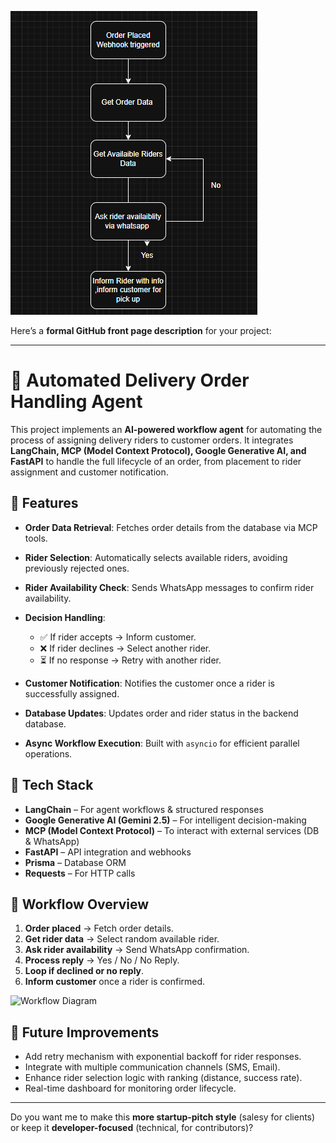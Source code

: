  ![Workflow](workflow.png)

Here’s a **formal GitHub front page description** for your project:

---

# 🚀 Automated Delivery Order Handling Agent

This project implements an **AI-powered workflow agent** for automating the process of assigning delivery riders to customer orders. It integrates **LangChain, MCP (Model Context Protocol), Google Generative AI, and FastAPI** to handle the full lifecycle of an order, from placement to rider assignment and customer notification.

## 🔹 Features

* **Order Data Retrieval**: Fetches order details from the database via MCP tools.
* **Rider Selection**: Automatically selects available riders, avoiding previously rejected ones.
* **Rider Availability Check**: Sends WhatsApp messages to confirm rider availability.
* **Decision Handling**:

  * ✅ If rider accepts → Inform customer.
  * ❌ If rider declines → Select another rider.
  * ⏳ If no response → Retry with another rider.
* **Customer Notification**: Notifies the customer once a rider is successfully assigned.
* **Database Updates**: Updates order and rider status in the backend database.
* **Async Workflow Execution**: Built with `asyncio` for efficient parallel operations.

## 🔹 Tech Stack

* **LangChain** – For agent workflows & structured responses
* **Google Generative AI (Gemini 2.5)** – For intelligent decision-making
* **MCP (Model Context Protocol)** – To interact with external services (DB & WhatsApp)
* **FastAPI** – API integration and webhooks
* **Prisma** – Database ORM
* **Requests** – For HTTP calls

## 🔹 Workflow Overview

1. **Order placed** → Fetch order details.
2. **Get rider data** → Select random available rider.
3. **Ask rider availability** → Send WhatsApp confirmation.
4. **Process reply** → Yes / No / No Reply.
5. **Loop if declined or no reply**.
6. **Inform customer** once a rider is confirmed.

![Workflow Diagram](./A_flowchart_in_the_image_illustrates_a_workflow_fo.png)

## 🔹 Future Improvements

* Add retry mechanism with exponential backoff for rider responses.
* Integrate with multiple communication channels (SMS, Email).
* Enhance rider selection logic with ranking (distance, success rate).
* Real-time dashboard for monitoring order lifecycle.

---

Do you want me to make this **more startup-pitch style** (salesy for clients) or keep it **developer-focused** (technical, for contributors)?

 
